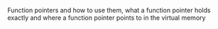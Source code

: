 Function pointers and how to use them, what a function pointer holds exactly and where a function pointer points to in the virtual memory
